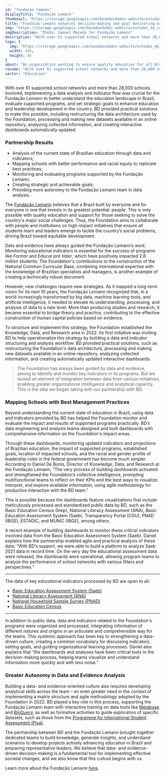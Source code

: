 ```yaml
---
id: "fundacao-lemann"
displayTitle: "Fundação Lemann"
thumbnail: "https://storage.googleapis.com/basedosdados-website/estudos_de_caso/thumbnails/thumbnail_estudo_de_caso_flemann.png"
title: "Fundação Lemann enhances decision-making and goal monitoring with data analytics and engineering technology developed by BD"
img: "https://storage.googleapis.com/basedosdados-website/estudos_de_caso/imagens/estudo_de_caso_flemann.png"
imgDescription: "Photo: Samuel Macedo for Fundação Lemann"
description: "With over 61 supported school networks and more than 28,000 schools involved, implementing a data analysis and indicator flow was crucial for the Fundação Lemann to better understand the education landscape in Brazil, evaluate supported programs, and set strategic goals to enhance education and leadership development in the country."
logo: {
  img: "https://storage.googleapis.com/basedosdados-website/estudos_de_caso/logos/flemann.png",
  width: 245,
  height: 85
}
about: "An organization working to ensure quality education for all Brazilian children and support leaders focused on Brazil's social development."
resume: "With over 61 supported school networks and more than 28,000 schools involved, implementing a data analysis and indicator flow was crucial for the Fundação Lemann to better understand the education landscape in Brazil, evaluate supported programs, and set strategic goals to enhance education and leadership development in the country. BD provided practical solutions to make this possible, including restructuring the data architecture used by the Foundation, processing and making new datasets available in an online repository, analyzing collected information, and creating interactive dashboards automatically updated."
sector: "Education"
---
```


With over 61 supported school networks and more than 28,000 schools involved, implementing a data analysis and indicator flow was crucial for the Fundação Lemann to better understand the education landscape in Brazil, evaluate supported programs, and set strategic goals to enhance education and leadership development in the country. BD provided practical solutions to make this possible, including restructuring the data architecture used by the Foundation, processing and making new datasets available in an online repository, analyzing collected information, and creating interactive dashboards automatically updated.

### Partnership Results

- Analysis of the current state of Brazilian education through data and indicators;
- Mapping schools with better performance and racial equity to replicate best practices;
- Monitoring and evaluating programs supported by the Fundação Lemann;
- Creating strategic and achievable goals;
- Providing more autonomy to the Fundação Lemann team in data analysis.

The [Fundação Lemann](https://fundacaolemann.org.br/) believes that a Brazil built by everyone and for everyone is one that invests in its greatest potential: people. This is only possible with quality education and support for those seeking to solve the country's major social challenges. Thus, the Foundation aims to collaborate with people and institutions on high-impact initiatives that ensure all students learn and leaders emerge to tackle the country’s social problems, driving Brazil toward equitable development.

Data and evidence have always guided the Fundação Lemann’s work. Monitoring educational indicators is essential for the success of programs like *Formar* and *Educar pra Valer*, which have positively impacted 2.8 million students. The Foundation's contributions to the construction of the National Common Curricular Base, combining international expertise with the knowledge of Brazilian specialists and managers, is another example of creating a technically robust document.

However, new challenges require new strategies. As it mapped a long-term vision for its next 10 years, the Fundação Lemann recognized that, in a world increasingly transformed by big data, machine learning tools, and artificial intelligence, it needed to elevate its understanding, processing, and analysis of data to a new level. More than producing studies and research, it became essential to bridge theory and practice, contributing to the effective construction of human capital policies based on evidence.

To structure and implement this strategy, the Foundation established the Knowledge, Data, and Research area in 2022. Its first initiative was inviting BD to help operationalize this strategy by building a data and indicator structuring and analysis workflow. BD provided practical solutions, such as restructuring the Foundation's data architecture, processing and making new datasets available in an online repository, analyzing collected information, and creating automatically updated interactive dashboards.

<Blockquote caption="Daniel De Bonis, Director of Knowledge, Data, and Research">
The Foundation has always been guided by data and evidence, aiming to identify and monitor key indicators in its programs. But we lacked an element of integration between data from various initiatives, enabling greater organizational intelligence and analytical capacity. This is the step we began taking with our partnership with BD.
</Blockquote>

### Mapping Schools with Best Management Practices

Beyond understanding the current state of education in Brazil, using data and indicators provided by BD has helped the Foundation monitor and evaluate the impact and results of supported programs practically. BD’s data engineering and analysis teams designed and built dashboards with comprehensive information on the Foundation's impact areas.

Through these dashboards, monitoring updated indicators and projections of Brazilian education, the impact of supported programs, established goals, location of impacted schools, and the racial and gender profile of leadership roles in the federal government has become much simpler. According to Daniel De Bonis, Director of Knowledge, Data, and Research at the Fundação Lemann, “The very process of building dashboards activated and strengthened the Foundation’s collective intelligence, prompting multifunctional teams to reflect on their KPIs and the best ways to visualize, interpret, and explore available information, using agile methodology for productive interaction with the BD team.”

This is possible because the dashboards feature visualizations that include meticulously processed and standardized public data by BD, such as the Basic Education Census (Inep), National Literacy Assessment (ANA), Basic Education Assessment System (Saeb), Transparency Portal (CGU), PNAD (IBGE), ESTADIC, and MUNIC (IBGE), among others.

A recent example of building dashboards to monitor these critical indicators involved data from the Basic Education Assessment System (Saeb). Daniel explains how the partnership enabled agile and practical analysis of these data: “With BD’s support, we were able to build a platform to analyze Saeb 2021 data in record time. On the very day the educational assessment data were released, the dashboards were operational, allowing program teams to analyze the performance of school networks with various filters and perspectives.”

---

The data of key educational indicators processed by BD are open to all:
- [Basic Education Assessment System (Saeb)](https://basedosdados.org/dataset/e083c9a2-1cee-4342-bedc-535cbad6f3cd?table=0308fbe0-270c-4135-9115-ea1100f400f6)
- [National Literacy Assessment (ANA)](https://basedosdados.org/dataset/140554cd-8062-4c9c-80fa-363cee3603e3?table=99597e72-0796-4de3-8542-f4fd8f3ccfa4)
- [National Household Sample Survey (PNAD)](https://basedosdados.org/dataset/0cde957f-1b58-425a-b6cd-ba1208515537?table=83062c5c-6b1f-4d54-8cf2-9f541e835bf0)
- [Basic Education Census](https://basedosdados.org/dataset/dae21af4-4b6a-42f4-b94a-4c2061ea9de5?table=62f7bef8-36f3-4c9b-bc79-882a2ebbed8f)

---

In addition to public data, data and indicators related to the Foundation's programs were organized and processed, integrating information of different natures and origins in an articulate and comprehensible way for the teams. This systemic approach has been key to strengthening a data-driven culture, creating a common vocabulary for discussing indicators, setting goals, and guiding organizational learning processes. Daniel also explains that “the dashboards and analyses have been critical tools in the decision-making process, helping teams visualize and understand information more quickly and with less noise.”

### Greater Autonomy in Data and Evidence Analysis

Building a data- and evidence-oriented culture also requires developing analytical skills across the team – an even greater need in the context of implementing a matrix structure and agile methodology adopted by the Foundation in 2022. BD played a key role in this process, supporting the Fundação Lemann team with interactive training on data tools like [Metabase](https://www.metabase.com/) and [BigQuery](https://cloud.google.com/bigquery), as well as formative activities to guide exploration of specific datasets, such as those from the [Programme for International Student Assessment (Pisa)](https://basedosdados.org/dataset/programme-for-international-student-assessment?external_link=Baixar).

The partnership between BD and the Fundação Lemann brought together dedicated teams to build knowledge, generate insights, and understand scenarios to develop projects actively advancing education in Brazil and preparing representative leaders. We believe that data- and evidence-driven decision-making is a fundamental tool for implementing effective societal changes, and we also know that this culture begins with us.

Learn more about the Fundação Lemann [here](https://fundacaolemann.org.br/).
